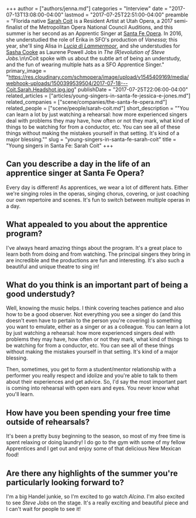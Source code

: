 +++
author = ["authors/jenna.md"]
categories = "Interview"
date = "2017-07-13T13:08:00-04:00"
lastmod = "2017-07-25T22:51:00-04:00"
preamble = "Florida native [Sarah Coit](/scene/people/sarah-coit/) is a Resident Artist at Utah Opera, a 2017 semi-finalist of the Metropolitan Opera National Council Auditions, and this summer is her second as an Apprentic Singer at [Santa Fe Opera](/scene/companies/the-santa-fe-opera/). In 2016, she understudied the role of Erika in SFO's production of *Vanessa*; this year, she'll sing Alisa in [*Lucia di Lammermoor*](/talking-with-singers-brenda-rae/), and she understudies for [Sasha Cooke](/talking-with-singers-sasha-cooke/) as Laurene Powell Jobs in *The (R)evolution of Steve Jobs*.\n\nCoit spoke with us about the subtle art of being an understudy, and the fun of wearing multiple hats as a SFO Apprentice Singer."
primary_image = "https://res.cloudinary.com/schmopera/image/upload/v1545409169/media/webhook-uploads/1500399539504/2017-07-18---Coit.Sarah.Headshot.jpg.jpg"
publishDate = "2017-07-25T22:06:00-04:00"
related_articles = ["articles/young-singers-in-santa-fe-jessica-e-jones.md"]
related_companies = ["scene/companies/the-santa-fe-opera.md"]
related_people = ["scene/people/sarah-coit.md"]
short_description = "&quot;You can learn a lot by just watching a rehearsal: how more experienced singers deal with problems they may have, how often or not they mark, what kind of things to be watching for from a conductor, etc. You can see all of these things without making the mistakes yourself in that setting. It&#039;s kind of a major blessing.&quot;"
slug = "young-singers-in-santa-fe-sarah-coit"
title = "Young singers in Santa Fe: Sarah Coit"
+++

## Can you describe a day in the life of an apprentice singer at Santa Fe Opera?

Every day is different! As apprentices, we wear a lot of different hats. Either we're singing roles in the operas, singing chorus, covering, or just coaching our own repertoire and scenes. It's fun to switch between multiple operas in a day.

## What appealed to you about the apprentice program?

I've always heard amazing things about the program. It's a great place to learn both from doing and from watching. The principal singers they bring in are incredible and the productions are fun and interesting. It's also such a beautiful and unique theatre to sing in!

## What do you think is an important part of being a good understudy?

Well, knowing the music helps. I think covering teaches patience and also how to be a good observer. Not everything you see a singer do (and this doesn't even have to pertain to the person you're covering) is something you want to emulate, either as a singer or as a colleague. You can learn a lot by just watching a rehearsal: how more experienced singers deal with problems they may have, how often or not they mark, what kind of things to be watching for from a conductor, etc. You can see all of these things without making the mistakes yourself in that setting. It's kind of a major blessing. 

Then, sometimes, you get to form a student/mentor relationship with a performer you really respect and idolize and you're able to talk to them about their experiences and get advice. So, I'd say the most important part is coming into rehearsal with open ears and eyes. You never know what you'll learn.

## How have you been spending your free time outside of rehearsals?

It's been a pretty busy beginning to the season, so most of my free time is spent relaxing or doing laundry! I do go to the gym with some of my fellow Apprentices and I get out and enjoy some of that delicious New Mexican food!

## Are there any highlights of the summer you're particularly looking forward to?

I'm a big Handel junkie, so I'm excited to go watch *Alcina*. I'm also excited to see *Steve Jobs* on the stage. It's a really exciting and beautiful piece and I can't wait for people to see it!
